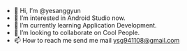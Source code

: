 - 👋 Hi, I’m @yesanggyun
- 👀 I’m interested in Android Studio now.
- 🌱 I’m currently learning Application Development.
- 💞️ I’m looking to collaborate on Cool People.
- 📫 How to reach me send me mail ysg941108@gmail.com

<!---
yesanggyun/yesanggyun is a ✨ special ✨ repository because its `README.md` (this file) appears on your GitHub profile.
You can click the Preview link to take a look at your changes.
--->
